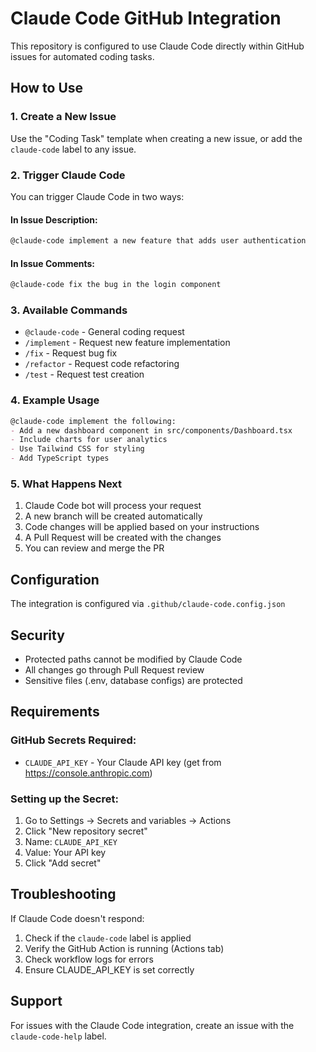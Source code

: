 # Claude Code GitHub Integration

This repository is configured to use Claude Code directly within GitHub issues for automated coding tasks.

## How to Use

### 1. Create a New Issue
Use the "Coding Task" template when creating a new issue, or add the `claude-code` label to any issue.

### 2. Trigger Claude Code
You can trigger Claude Code in two ways:

#### In Issue Description:
```markdown
@claude-code implement a new feature that adds user authentication
```

#### In Issue Comments:
```markdown
@claude-code fix the bug in the login component
```

### 3. Available Commands

- `@claude-code` - General coding request
- `/implement` - Request new feature implementation
- `/fix` - Request bug fix
- `/refactor` - Request code refactoring
- `/test` - Request test creation

### 4. Example Usage

```markdown
@claude-code implement the following:
- Add a new dashboard component in src/components/Dashboard.tsx
- Include charts for user analytics
- Use Tailwind CSS for styling
- Add TypeScript types
```

### 5. What Happens Next

1. Claude Code bot will process your request
2. A new branch will be created automatically
3. Code changes will be applied based on your instructions
4. A Pull Request will be created with the changes
5. You can review and merge the PR

## Configuration

The integration is configured via `.github/claude-code.config.json`

## Security

- Protected paths cannot be modified by Claude Code
- All changes go through Pull Request review
- Sensitive files (.env, database configs) are protected

## Requirements

### GitHub Secrets Required:
- `CLAUDE_API_KEY` - Your Claude API key (get from https://console.anthropic.com)

### Setting up the Secret:
1. Go to Settings → Secrets and variables → Actions
2. Click "New repository secret"
3. Name: `CLAUDE_API_KEY`
4. Value: Your API key
5. Click "Add secret"

## Troubleshooting

If Claude Code doesn't respond:
1. Check if the `claude-code` label is applied
2. Verify the GitHub Action is running (Actions tab)
3. Check workflow logs for errors
4. Ensure CLAUDE_API_KEY is set correctly

## Support

For issues with the Claude Code integration, create an issue with the `claude-code-help` label.